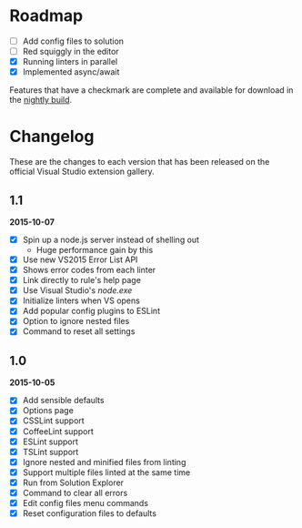 # Roadmap

- [ ] Add config files to solution
- [ ] Red squiggly in the editor
- [x] Running linters in parallel
- [x] Implemented async/await

Features that have a checkmark are complete and available for
download in the
[nightly build](http://vsixgallery.com/extension/36bf2130-106e-40f2-89ff-a2bdac6be879/).

# Changelog

These are the changes to each version that has been released
on the official Visual Studio extension gallery.

## 1.1

**2015-10-07**

- [x] Spin up a node.js server instead of shelling out
  - Huge performance gain by this
- [x] Use new VS2015 Error List API
- [x] Shows error codes from each linter
- [x] Link directly to rule's help page
- [x] Use Visual Studio's _node.exe_
- [x] Initialize linters when VS opens
- [x] Add popular config plugins to ESLint
- [x] Option to ignore nested files
- [x] Command to reset all settings

## 1.0

**2015-10-05**

- [x] Add sensible defaults
- [x] Options page
- [x] CSSLint support
- [x] CoffeeLint support
- [x] ESLint support
- [x] TSLint support
- [x] Ignore nested and minified files from linting
- [x] Support multiple files linted at the same time
- [x] Run from Solution Explorer
- [x] Command to clear all errors
- [x] Edit config files menu commands
- [x] Reset configuration files to defaults